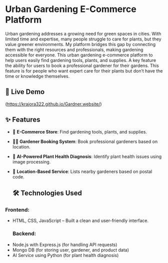 # Urban Gardening E-Commerce Platform
Urban gardening addresses a growing need for green spaces in cities. With limited time and expertise, many people struggle to care for plants, but they value greener environments. My platform bridges this gap by connecting them with the right resources and professionals, making gardening accessible for everyone. This urban gardening e-commerce platform to help users easily find gardening tools, plants, and supplies. A key feature the ability for users to book a professional gardener for their gardens. This feature is  for people who want expert care for their plants but don’t have the time or knowledge themselves.

## 🔗 Live Demo
(https://krajora322.github.io/Gardner.website/)

## ✨ Features
- 🌱 **E-Commerce Store**: Find gardening tools, plants, and supplies.
- 👨‍🌾 **Gardener Booking System**: Book professional gardeners based on location.
- 🤖 **AI-Powered Plant Health Diagnosis**: Identify plant health issues using image processing.
- 📌 **Location-Based Service**: Lists nearby gardeners based on postal code.

  ## 🛠️ Technologies Used
### **Frontend:**
- HTML, CSS, JavaScript – Built a clean and user-friendly interface.
  ### **Backend:**
- Node.js with Express.js (for handling API requests)
- Mongo DB (for storing user, gardener, and product data)
- AI Service using Python (for plant health diagnosis)
  
